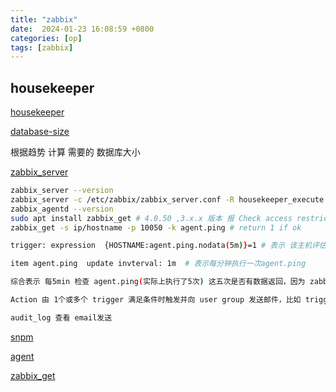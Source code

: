 ```yaml
---
title: "zabbix"
date:  2024-01-23 16:08:59 +0800
categories: [op]
tags: [zabbix]
---
```


##  housekeeper

[housekeeper](https://www.zabbix.com/documentation/4.0/en/manual/web_interface/frontend_sections/administration/general#housekeeper)

[database-size](https://www.zabbix.com/documentation/4.0/en/manual/installation/requirements#database-size)

根据趋势 计算 需要的 数据库大小

[zabbix_server](https://www.zabbix.com/documentation/4.0/en/manual/appendix/config/zabbix_server)

```sh
zabbix_server --version
zabbix_server -c /etc/zabbix/zabbix_server.conf -R housekeeper_execute # 手动启动housekeeper
zabbix_agentd --version
sudo apt install zabbix_get # 4.0.50 ,3.x.x 版本 报 Check access restrictions in Zabbix agent configuration
zabbix_get -s ip/hostname -p 10050 -k agent.ping # return 1 if ok
```

```sh
trigger: expression  {HOSTNAME:agent.ping.nodata(5m)}=1 # 表示 该主机评估时间内 agent.ping 没有响应

item agent.ping  update invterval: 1m  # 表示每分钟执行一次agent.ping

综合表示 每5min 检查 agent.ping(实际上执行了5次) 这五次是否有数据返回，因为 zabbix_get可以看到 ping 会return 1

Action 由 1个或多个 trigger 满足条件时触发并向 user group 发送邮件，比如 trigger equal to disaster 时

audit_log 查看 email发送
```

[snpm](https://www.digitalocean.com/community/tutorials/an-introduction-to-snmp-simple-network-management-protocol)


[agent](https://www.zabbix.com/documentation/4.0/en/manual/config/items/itemtypes/zabbix_agent?hl=Zabbix%2Cagent%2CAgent)

[zabbix_get](https://sbcode.net/zabbix/zabbix-get/)

